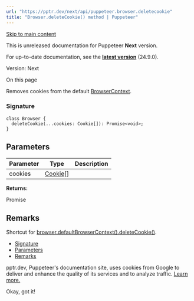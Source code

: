 ```yaml
---
url: "https://pptr.dev/next/api/puppeteer.browser.deletecookie"
title: "Browser.deleteCookie() method | Puppeteer"
---
```


[Skip to main content](https://pptr.dev/next/api/puppeteer.browser.deletecookie#__docusaurus_skipToContent_fallback)

This is unreleased documentation for Puppeteer **Next** version.

For up-to-date documentation, see the **[latest version](https://pptr.dev/api/puppeteer.browser.deletecookie)** (24.9.0).

Version: Next

On this page

Removes cookies from the default [BrowserContext](https://pptr.dev/next/api/puppeteer.browsercontext).

### Signature [​](https://pptr.dev/next/api/puppeteer.browser.deletecookie\#signature "Direct link to Signature")

```codeBlockLines_RjmQ
class Browser {
  deleteCookie(...cookies: Cookie[]): Promise<void>;
}

```

## Parameters [​](https://pptr.dev/next/api/puppeteer.browser.deletecookie\#parameters "Direct link to Parameters")

| Parameter | Type | Description |
| --- | --- | --- |
| cookies | [Cookie](https://pptr.dev/next/api/puppeteer.cookie)\[\] |  |

**Returns:**

Promise<void>

## Remarks [​](https://pptr.dev/next/api/puppeteer.browser.deletecookie\#remarks "Direct link to Remarks")

Shortcut for [browser.defaultBrowserContext().deleteCookie()](https://pptr.dev/next/api/puppeteer.browsercontext.deletecookie).

- [Signature](https://pptr.dev/next/api/puppeteer.browser.deletecookie#signature)
- [Parameters](https://pptr.dev/next/api/puppeteer.browser.deletecookie#parameters)
- [Remarks](https://pptr.dev/next/api/puppeteer.browser.deletecookie#remarks)

pptr.dev, Puppeteer's documentation site, uses cookies from Google to deliver and enhance the quality of its services and to analyze traffic. [Learn more.](https://policies.google.com/technologies/cookies)

Okay, got it!